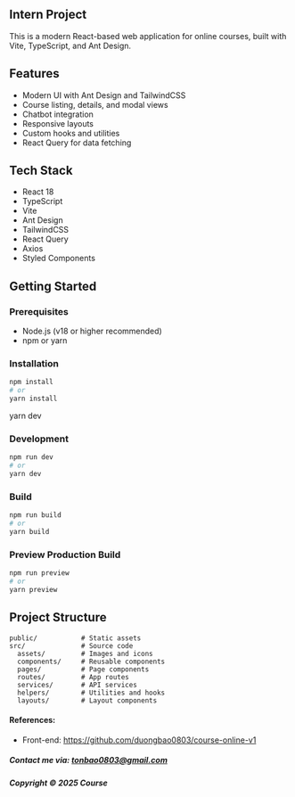 ## Intern Project

This is a modern React-based web application for online courses, built with Vite, TypeScript, and Ant Design.

## Features

- Modern UI with Ant Design and TailwindCSS
- Course listing, details, and modal views
- Chatbot integration
- Responsive layouts
- Custom hooks and utilities
- React Query for data fetching

## Tech Stack

- React 18
- TypeScript
- Vite
- Ant Design
- TailwindCSS
- React Query
- Axios
- Styled Components

## Getting Started

### Prerequisites

- Node.js (v18 or higher recommended)
- npm or yarn

### Installation

```bash
npm install
# or
yarn install
```

yarn dev

### Development

```bash
npm run dev
# or
yarn dev
```

### Build

```bash
npm run build
# or
yarn build
```

### Preview Production Build

```bash
npm run preview
# or
yarn preview
```

## Project Structure

```
public/           # Static assets
src/              # Source code
  assets/         # Images and icons
  components/     # Reusable components
  pages/          # Page components
  routes/         # App routes
  services/       # API services
  helpers/        # Utilities and hooks
  layouts/        # Layout components
```

#### References:

- Front-end: https://github.com/duongbao0803/course-online-v1

##### Contact me via: tonbao0803@gmail.com

##### Copyright &#169; 2025 Course
